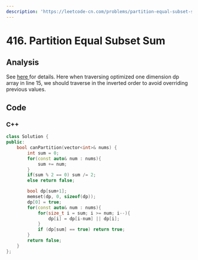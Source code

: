 ```yaml
---
description: 'https://leetcode-cn.com/problems/partition-equal-subset-sum/'
---
```


# 416. Partition Equal Subset Sum

## Analysis

See [here ](https://github.com/CyC2018/CS-Notes/blob/master/notes/Leetcode%20%E9%A2%98%E8%A7%A3%20-%20%E5%8A%A8%E6%80%81%E8%A7%84%E5%88%92.md#0-1-%E8%83%8C%E5%8C%85)for details. Here when traversing optimized one dimension dp array in line 15, we should traverse in the inverted order to avoid overriding previous values.

## Code

### C++ 

```cpp
class Solution {
public:
    bool canPartition(vector<int>& nums) {
        int sum = 0;
        for(const auto& num : nums){
            sum += num;
        }
        if(sum % 2 == 0) sum /= 2;
        else return false;

        bool dp[sum+1];
        memset(dp, 0, sizeof(dp));
        dp[0] = true;
        for(const auto& num : nums){
            for(size_t i = sum; i >= num; i--){
                dp[i] = dp[i-num] || dp[i];
            }
            if (dp[sum] == true) return true;   
        }
        return false;
    }
};
```

